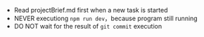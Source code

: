 - Read projectBrief.md first when a new task is started
- NEVER executiong `npm run dev`，because program still running
- DO NOT wait for the result of `git commit` execution

